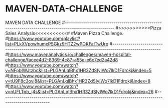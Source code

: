 # MAVEN-DATA-CHALLENGE
MAVEN DATA CHALLENGE
#------------------------------------------------------------------------------------------------------
#>>>>>>>>>>>Pizza Sales Analysis<<<<<<<<<<<#
#Maven Pizza Challenge.
#https://www.youtube.com/playlist?list=PLkXVpowhumxPSGkz9HTZ2wPOKFalTwUro
#------------------------------------------------------------------------------------------------------
#https://www.mavenanalytics.io/challenges/maven-hospital-challenge/facee4d2-8369-4c87-a55e-e6c7ed2a42d8
#https://www.youtube.com/watch?v=NFpbIWJtzbc&list=PLGAnLqlBhx1HR3ZdSIyIWo7lkD1Fdrokj&index=5
#https://www.youtube.com/watch?v=tU9F8c3ovj8&list=PLGAnLqlBhx1HR3ZdSIyIWo7lkD1Fdrokj&index=8
#https://www.youtube.com/watch?v=nUFLTpb_j4s&list=PLGAnLqlBhx1HR3ZdSIyIWo7lkD1Fdrokj&index=26
#------------------------------------------------------------------------------------------------------
